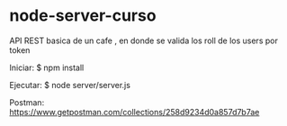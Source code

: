 # node-server-curso
API REST basica de un cafe , en donde se valida los roll de los users por token

Iniciar:
$ npm install 

Ejecutar:
$ node server/server.js

Postman:
https://www.getpostman.com/collections/258d9234d0a857d7b7ae
